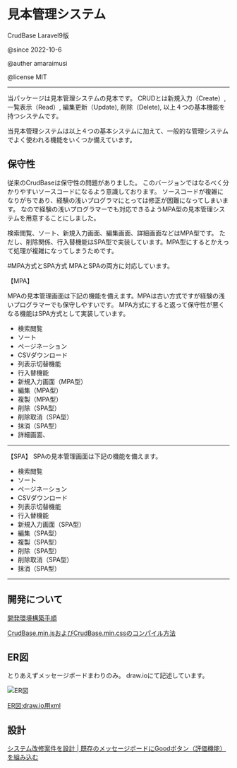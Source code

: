 # 見本管理システム
CrudBase Laravel9版

@since 2022-10-6

@auther amaraimusi

@license MIT

-------------

当パッケージは見本管理システムの見本です。
CRUDとは新規入力（Create）, 一覧表示（Read）, 編集更新（Update), 削除（Delete), 以上４つの基本機能を持つシステムです。

当見本管理システムは以上４つの基本システムに加えて、一般的な管理システムでよく使われる機能をいくつか備えています。


## 保守性
従来のCrudBaseは保守性の問題がありました。
このバージョンではなるべく分かりやすいソースコードになるよう意識しております。
ソースコードが複雑になりがちであり、経験の浅いプログラマにとっては修正が困難になってしまいます。
なので経験の浅いプログラマーでも対応できるようMPA型の見本管理システムを用意することにしました。

検索閲覧、ソート、新規入力画面、編集画面、詳細画面などはMPA型です。
ただし、削除関係、行入替機能はSPA型で実装しています。MPA型にするとかえって処理が複雑になってしまうためです。

#MPA方式とSPA方式
MPAとSPAの両方に対応しています。



【MPA】

MPAの見本管理画面は下記の機能を備えます。MPAは古い方式ですが経験の浅いプログラマーでも保守しやすいです。
MPA方式にすると返って保守性が悪くなる機能はSPA方式として実装しています。

- 検索閲覧
- ソート
- ページネーション
- CSVダウンロード
- 列表示切替機能
- 行入替機能
- 新規入力画面（MPA型）
- 編集（MPA型）
- 複製（MPA型）
- 削除（SPA型）
- 削除取消（SPA型）
- 抹消（SPA型）
- 詳細画面、

--------------

【SPA】
SPAの見本管理画面は下記の機能を備えます。

- 検索閲覧
- ソート
- ページネーション
- CSVダウンロード
- 列表示切替機能
- 行入替機能
- 新規入力画面（SPA型）
- 編集（SPA型）
- 複製（SPA型）
- 削除（SPA型）
- 削除取消（SPA型）
- 抹消（SPA型）


---------------

## 開発について

[開発環境構築手順](doc/README_Environment2.md "開発環境構築手順")


[CrudBase.min.jsおよびCrudBase.min.cssのコンパイル方法](doc/README_CrudBaseJS.md "CrudBase.min.jsおよびCrudBase.min.cssのコンパイル方法")



## ER図

とりあえずメッセージボードまわりのみ。 draw.ioにて記述しています。


![ER図](doc/crud_base_laravel8.drawio.svg "ER図")

 [ER図:draw.io用xml](doc/crud_base_laravel8.drawio.xml)


## 設計

[システム改修案件を設計 | 既存のメッセージボードにGoodボタン（評価機能）を組み込む](https://amaraimusi.sakura.ne.jp/note_prg/mgt/sys_design_note2.html "システム改修案件を設計 | 既存のメッセージボードにGoodボタン（評価機能）を組み込む")


